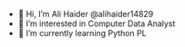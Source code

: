 - 👋 Hi, I’m Ali Haider @alihaider14829
- 👀 I’m interested in Computer Data Analyst
- 🌱 I’m currently learning Python PL


<!---
alihaider14829/alihaider14829 is a ✨ special ✨ repository because its `README.md` (this file) appears on your GitHub profile.
You can click the Preview link to take a look at your changes.
--->
